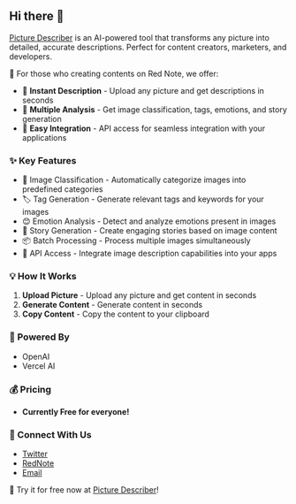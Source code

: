 ## Hi there 👋

<!--
**picturedescriber/picturedescriber** is a ✨ _special_ ✨ repository because its `README.md` (this file) appears on your GitHub profile.

Here are some ideas to get you started:

- 🔭 I’m currently working on ...
- 🌱 I’m currently learning ...
- 👯 I’m looking to collaborate on ...
- 🤔 I’m looking for help with ...
- 💬 Ask me about ...
- 📫 How to reach me: ...
- 😄 Pronouns: ...
- ⚡ Fun fact: ...
-->

[Picture Describer](https://picturedescriber.com/) is an AI-powered tool that transforms any picture into detailed, accurate descriptions. Perfect for content creators, marketers, and developers.

🤔 For those who creating contents on Red Note, we offer:

- 🚀 **Instant Description** - Upload any picture and get descriptions in seconds
- 🎯 **Multiple Analysis** - Get image classification, tags, emotions, and story generation
- 🔌 **Easy Integration** - API access for seamless integration with your applications

### ✨ Key Features

- 📸 Image Classification - Automatically categorize images into predefined categories
- 🏷️ Tag Generation - Generate relevant tags and keywords for your images
- 😊 Emotion Analysis - Detect and analyze emotions present in images
- 📖 Story Generation - Create engaging stories based on image content
- 📦 Batch Processing - Process multiple images simultaneously
- 🔑 API Access - Integrate image description capabilities into your apps

### 💡 How It Works

1. **Upload Picture** - Upload any picture and get content in seconds
2. **Generate Content** - Generate content in seconds
3. **Copy Content** - Copy the content to your clipboard

### 🌟 Powered By

- OpenAI
- Vercel AI

### 💰 Pricing

- **Currently Free for everyone!**

### 🔗 Connect With Us

- [Twitter](https://x.com/januschoi)
- [RedNote](https://www.xiaohongshu.com/user/profile/6027e84000000000010052c3)
- [Email](mailto:support@picturedescriber.com)

🎁 Try it for free now at [Picture Describer](https://picturedescriber.com/)!
